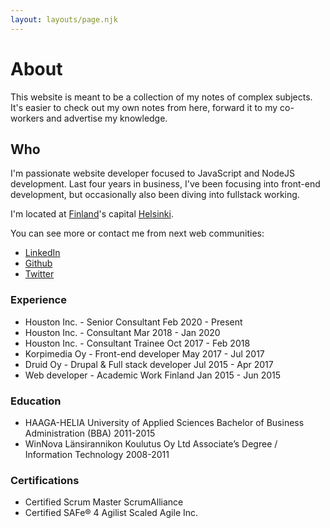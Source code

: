 ```yaml
---
layout: layouts/page.njk
---
```


# About

This website is meant to be a collection of my notes of complex subjects. It's easier to check out my own notes from here, forward it to my co-workers and advertise my knowledge.

## Who

I'm passionate website developer focused to JavaScript and NodeJS development. Last four years in business, I've been focusing into front-end development, but occasionally also been diving into fullstack working.

I'm located at [Finland](https://www.google.fi/maps/place/Suomi/data=!4m2!3m1!1s0x4681cadf4b32f6dd:0x146d63c75a810?sa=X&ved=0ahUKEwjo3-n75vnWAhWJYpoKHS-HDrgQ8gEIIzAA)'s capital [Helsinki](https://www.google.fi/maps/place/Helsinki/@60.1098664,24.7378275,10z/data=!3m1!4b1!4m13!1m7!3m6!1s0x4681cadf4b32f6dd:0x146d63c75a810!2sSuomi!3b1!8m2!3d61.92411!4d25.7481511!3m4!1s0x46920bc796210691:0xcd4ebd843be2f763!8m2!3d60.1688416!4d24.9389648).

You can see more or contact me from next web communities:
* [LinkedIn](https://www.linkedin.com/in/joonaviertola/)
* [Github](https://github.com/Scionar)
* [Twitter](https://twitter.com/scionar)

### Experience

* Houston Inc. - Senior Consultant
  Feb 2020 - Present
* Houston Inc. - Consultant
  Mar 2018 - Jan 2020
* Houston Inc. - Consultant Trainee
  Oct 2017 - Feb 2018
* Korpimedia Oy - Front-end developer
  May 2017 - Jul 2017
* Druid Oy - Drupal & Full stack developer
  Jul 2015 - Apr 2017
* Web developer - Academic Work Finland
  Jan 2015 - Jun 2015

### Education

* HAAGA-HELIA University of Applied Sciences
  Bachelor of Business Administration (BBA)
  2011-2015
* WinNova Länsirannikon Koulutus Oy Ltd
  Associate’s Degree / Information Technology
  2008-2011
  
### Certifications

* Certified Scrum Master
  ScrumAlliance
* Certified SAFe® 4 Agilist
  Scaled Agile Inc.


